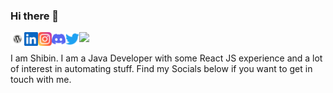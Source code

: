 ### Hi there 👋

<!-- Socials Start -->

<a href="https://anushibin.wordpress.com/">
  <img align="left" alt="Anu Shibin's Blog" width="22px" src="https://raw.githubusercontent.com/anushibin007/anushibin007/master/images/icons/wordpress.svg" />
</a>
<a href="https://www.linkedin.com/in/anushibinj/">
  <img align="left" alt="Anu Shibin's LinkedIn" width="22px" src="https://raw.githubusercontent.com/anushibin007/anushibin007/master/images/icons/linkedin.svg" />
</a>
<a href="https://www.instagram.com/anushibinj/">
  <img align="left" alt="Anu Shibin's Instagram" width="22px" src="https://raw.githubusercontent.com/anushibin007/anushibin007/master/images/icons/instagram.svg" />
</a>
<a href="https://discord.com/users/jasAdmin#9812">
  <img align="left" alt="Anu Shibin's Discord" width="22px" src="https://raw.githubusercontent.com/anushibin007/anushibin007/master/images/icons/discord.svg" />
</a>
<a href="https://twitter.com/anushibin007/">
  <img align="left" alt="Anu Shibin's Twitter" width="22px" src="https://raw.githubusercontent.com/anushibin007/anushibin007/master/images/icons/twitter.svg" />
</a>

![](https://visitor-badge.glitch.me/badge?page_id=anushibin007)

<!-- Socials End -->

I am Shibin. I am a Java Developer with some React JS experience and a lot of interest in automating stuff. Find my Socials below if you want to get in touch with me.

<!--
**anushibin007/anushibin007** is a ✨ _special_ ✨ repository because its `README.md` (this file) appears on your GitHub profile.

Here are some ideas to get you started:

- 🔭 I’m currently working on ...
- 🌱 I’m currently learning ...
- 👯 I’m looking to collaborate on ...
- 🤔 I’m looking for help with ...
- 💬 Ask me about ...
- 📫 How to reach me: ...
- 😄 Pronouns: ...
- ⚡ Fun fact: ...
-->
